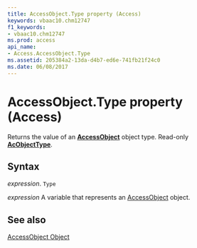 ```yaml
---
title: AccessObject.Type property (Access)
keywords: vbaac10.chm12747
f1_keywords:
- vbaac10.chm12747
ms.prod: access
api_name:
- Access.AccessObject.Type
ms.assetid: 205384a2-13da-d4b7-ed6e-741fb21f24c0
ms.date: 06/08/2017
---
```



# AccessObject.Type property (Access)

Returns the value of an  **[AccessObject](Access.AccessObject.md)** object type. Read-only **[AcObjectType](Access.AcObjectType.md)**.


## Syntax

_expression_. `Type`

_expression_ A variable that represents an [AccessObject](Access.AccessObject.md) object.


## See also


[AccessObject Object](Access.AccessObject.md)

